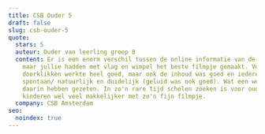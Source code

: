 ```yaml
---
title: CSB Ouder 5
draft: false
slug: csb-ouder-5
quote:
  stars: 5
  auteur: Ouder van leerling groep 8
  content: Er is een enorm verschil tussen de online informatie van de scholen,
    maar jullie hadden met vlag en wimpel het beste filmpje gemaakt. Vooral dat
    doorklikken werkte heel goed, maar ook de inhoud was goed en iedereen sprak
    spontaan/ natuurlijk en duidelijk (geluid was ook goed). Wat een werk zal
    daarin hebben gezeten. In zo'n rare tijd scholen zoeken is voor ouders en
    kinderen wel veel makkelijker met zo'n fijn filmpje.
  company: CSB Amsterdam
seo:
  noindex: true
---
```

